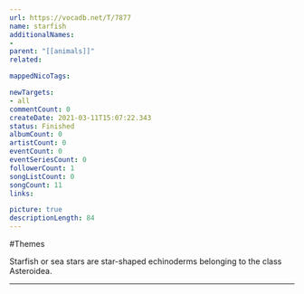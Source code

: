 ```yaml
---
url: https://vocadb.net/T/7877
name: starfish
additionalNames: 
- 
parent: "[[animals]]"
related:

mappedNicoTags:

newTargets:
- all
commentCount: 0
createDate: 2021-03-11T15:07:22.343
status: Finished
albumCount: 0
artistCount: 0
eventCount: 0
eventSeriesCount: 0
followerCount: 1
songListCount: 0
songCount: 11
links: 

picture: true
descriptionLength: 84
---
```


#Themes

Starfish or sea stars are star-shaped echinoderms belonging to the class Asteroidea.

---

